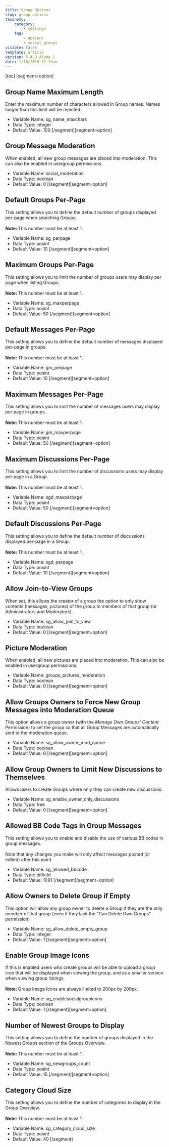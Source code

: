 ```yaml
---
title: Group Options
slug: group_options
taxonomy:
    category:
        - settings
    tag:
        - options
        - social_groups
visible: false
template: article
version: 5.4.0 Alpha 1
date: 1/10/2018 12:19am
---
```


[toc]
[segment=option]

## Group Name Maximum Length
Enter the maximum number of characters allowed in Group names. Names longer than this limit will be rejected.



- Variable Name: sg_name_maxchars
- Data Type: integer
- Default Value: 100
[/segment][segment=option]

## Group Message Moderation
When enabled, all new group messages are placed into moderation. This can also be enabled in usergroup permissions.



- Variable Name: social_moderation
- Data Type: boolean
- Default Value: 0
[/segment][segment=option]

## Default Groups Per-Page
This setting allows you to define the default number of groups displayed per-page when searching Groups.<br />
<br />
<b>Note: </b>This number must be at least 1.



- Variable Name: sg_perpage
- Data Type: posint
- Default Value: 10
[/segment][segment=option]

## Maximum Groups Per-Page
This setting allows you to limit the number of groups users may display per page when listing Groups.<br />
<br />
<b>Note: </b>This number must be at least 1.



- Variable Name: sg_maxperpage
- Data Type: posint
- Default Value: 50
[/segment][segment=option]

## Default Messages Per-Page
This setting allows you to define the default number of messages displayed per-page in groups.<br />
<br />
<b>Note: </b>This number must be at least 1.



- Variable Name: gm_perpage
- Data Type: posint
- Default Value: 10
[/segment][segment=option]

## Maximum Messages Per-Page
This setting allows you to limit the number of messages users may display per page in groups.<br />
<br />
<b>Note: </b>This number must be at least 1.



- Variable Name: gm_maxperpage
- Data Type: posint
- Default Value: 50
[/segment][segment=option]

## Maximum Discussions Per-Page
This setting allows you to limit the number of discussions users may display per page in a Group.<br />
<br />
<b>Note: </b>This number must be at least 1.



- Variable Name: sgd_maxperpage
- Data Type: posint
- Default Value: 50
[/segment][segment=option]

## Default Discussions Per-Page
This setting allows you to define the default number of discussions displayed per-page in a Group.<br />
<br />
<b>Note: </b>This number must be at least 1.



- Variable Name: sgd_perpage
- Data Type: posint
- Default Value: 10
[/segment][segment=option]

## Allow Join-to-View Groups
When set, this allows the creator of a group the option to only show contents (messages, pictures) of the group to members of that group (or Administrators and Moderators).



- Variable Name: sg_allow_join_to_view
- Data Type: boolean
- Default Value: 0
[/segment][segment=option]

## Picture Moderation
When enabled, all new pictures are placed into moderation. This can also be enabled in usergroup permissions.



- Variable Name: groups_pictures_moderation
- Data Type: boolean
- Default Value: 0
[/segment][segment=option]

## Allow Groups Owners to Force New Group Messages into Moderation Queue
This option allows a group owner (with the <em>Manage Own Groups' Content</em> Permission) to set the group so that all Group Messages are automatically sent to the moderation queue.



- Variable Name: sg_allow_owner_mod_queue
- Data Type: boolean
- Default Value: 0
[/segment][segment=option]

## Allow Group Owners to Limit New Discussions to Themselves
Allows users to create Groups where only they can create new discussions.



- Variable Name: sg_enable_owner_only_discussions
- Data Type: free
- Default Value: 0
[/segment][segment=option]

## Allowed BB Code Tags in Group Messages
This setting allows you to enable and disable the use of various BB codes in group messages.<br />
<br />
Note that any changes you make will only affect messages posted (or edited) after this point.



- Variable Name: sg_allowed_bbcode
- Data Type: bitfield
- Default Value: 1091
[/segment][segment=option]

## Allow Owners to Delete Group if Empty
This option will allow any group owner to delete a Group if they are the only member of that group (even if they lack the "Can Delete Own Groups" permission)



- Variable Name: sg_allow_delete_empty_group
- Data Type: integer
- Default Value: 1
[/segment][segment=option]

## Enable Group Image Icons
If this is enabled users who create groups will be able to upload a group icon that will be displayed when viewing the group, and as a smaller version when viewing group listings.<br />
<br />
<strong>Note: </strong>Group Image Icons are always limited to 200px by 200px.



- Variable Name: sg_enablesocialgroupicons
- Data Type: boolean
- Default Value: 1
[/segment][segment=option]

## Number of Newest Groups to Display
This setting allows you to define the number of groups displayed in the Newest Groups section of the Groups Overview.<br />
<br />
<b>Note: </b>This number must be at least 1.



- Variable Name: sg_newgroups_count
- Data Type: posint
- Default Value: 15
[/segment][segment=option]

## Category Cloud Size
This setting allows you to define the number of categories to display in the Group Overview.<br />
<br />
<b>Note: </b>This number must be at least 1.



- Variable Name: sg_category_cloud_size
- Data Type: posint
- Default Value: 40
[/segment]